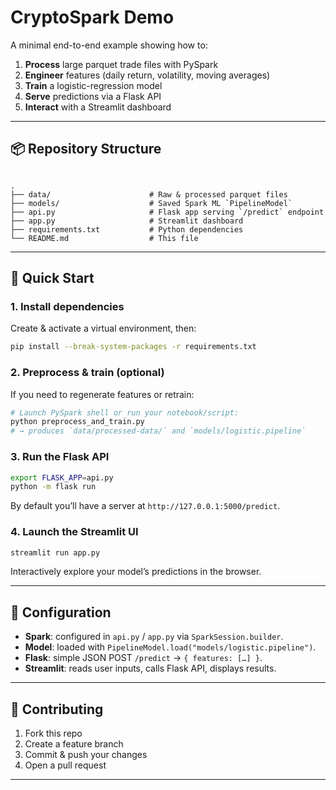 # CryptoSpark Demo

A minimal end-to-end example showing how to:

1. **Process** large parquet trade files with PySpark  
2. **Engineer** features (daily return, volatility, moving averages)  
3. **Train** a logistic-regression model  
4. **Serve** predictions via a Flask API  
5. **Interact** with a Streamlit dashboard

---

## 📦 Repository Structure

```

.
├── data/                      # Raw & processed parquet files
├── models/                    # Saved Spark ML `PipelineModel`
├── api.py                     # Flask app serving `/predict` endpoint
├── app.py                     # Streamlit dashboard
├── requirements.txt           # Python dependencies
└── README.md                  # This file

````

---

## 🚀 Quick Start

### 1. Install dependencies

Create & activate a virtual environment, then:

```bash
pip install --break-system-packages -r requirements.txt
````

### 2. Preprocess & train (optional)

If you need to regenerate features or retrain:

```bash
# Launch PySpark shell or run your notebook/script:
python preprocess_and_train.py
# → produces `data/processed-data/` and `models/logistic.pipeline`
```

### 3. Run the Flask API

```bash
export FLASK_APP=api.py
python -m flask run
```

By default you’ll have a server at `http://127.0.0.1:5000/predict`.

### 4. Launch the Streamlit UI

```bash
streamlit run app.py
```

Interactively explore your model’s predictions in the browser.

---

## 🔧 Configuration

* **Spark**: configured in `api.py` / `app.py` via `SparkSession.builder`.
* **Model**: loaded with `PipelineModel.load("models/logistic.pipeline")`.
* **Flask**: simple JSON POST `/predict` → `{ features: […] }`.
* **Streamlit**: reads user inputs, calls Flask API, displays results.

---

## 🤝 Contributing

1. Fork this repo
2. Create a feature branch
3. Commit & push your changes
4. Open a pull request

---
